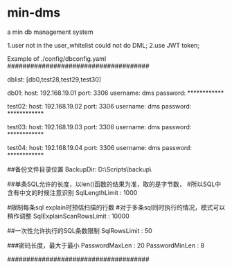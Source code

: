 # min-dms
a min db management system

1.user not in the user_whitelist could not do DML;
2.use JWT token;


Example of ./config/dbconfig.yaml
#####################################

dblist: [db0,test28,test29,test30]

db01:
  host: 192.168.19.01
  port: 3306
  username: dms
  password: ************

test02:
  host: 192.168.19.02
  port: 3306
  username: dms
  password: ************

test03:
  host: 192.168.19.03
  port: 3306
  username: dms
  password: ************

test04:
  host: 192.168.19.04
  port: 3306
  username: dms
  password: ************

##备份文件目录位置
BackupDir: D:\Scripts\backup\

##单条SQL允许的长度，以len()函数的结果为准，取的是字节数，
#所以SQL中含有中文的时候注意识别
SqlLengthLimit : 1000

#限制每条sql explain时预估扫描的行数
#对于多条sql同时执行的情况，模式可以稍作调整
SqlExplainScanRowsLimit : 10000

##一次性允许执行的SQL条数限制
SqlRowsLimit : 50

###密码长度，最大于最小
PasswordMaxLen : 20
PasswordMinLen : 8

#####################################